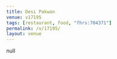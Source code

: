 ```yaml
---
title: Desi Pakwan
venue: v17195
tags: [restaurant, food, "fhrs:704371"]
permalink: /v/17195/
layout: venue
---
```

null